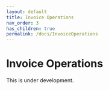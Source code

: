 ```yaml
---
layout: default
title: Invoice Operations
nav_order: 3
has_children: true
permalink: /docs/InvoiceOperations
---
```


# Invoice Operations



This is under development.
